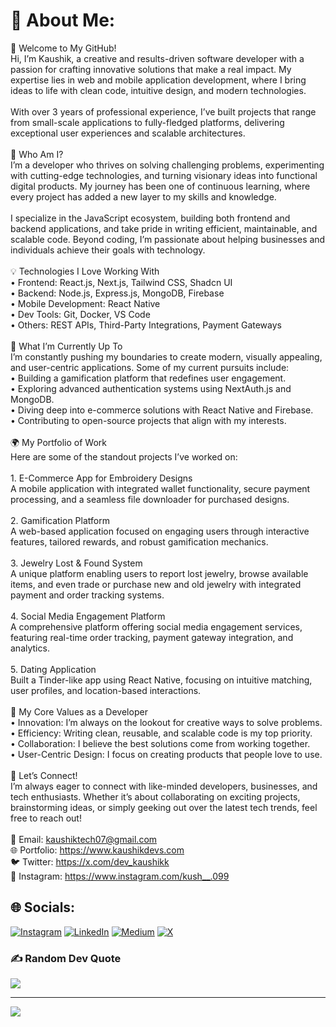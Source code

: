 # 💫 About Me:
🌟 Welcome to My GitHub!<br>Hi, I’m Kaushik, a creative and results-driven software developer with a passion for crafting innovative solutions that make a real impact. My expertise lies in web and mobile application development, where I bring ideas to life with clean code, intuitive design, and modern technologies.<br><br>With over 3 years of professional experience, I’ve built projects that range from small-scale applications to fully-fledged platforms, delivering exceptional user experiences and scalable architectures.<br><br>🎯 Who Am I?<br>I’m a developer who thrives on solving challenging problems, experimenting with cutting-edge technologies, and turning visionary ideas into functional digital products. My journey has been one of continuous learning, where every project has added a new layer to my skills and knowledge.<br><br>I specialize in the JavaScript ecosystem, building both frontend and backend applications, and take pride in writing efficient, maintainable, and scalable code. Beyond coding, I’m passionate about helping businesses and individuals achieve their goals with technology.<br><br>💡 Technologies I Love Working With<br>• Frontend: React.js, Next.js, Tailwind CSS, Shadcn UI<br>• Backend: Node.js, Express.js, MongoDB, Firebase<br>• Mobile Development: React Native<br>• Dev Tools: Git, Docker, VS Code<br>• Others: REST APIs, Third-Party Integrations, Payment Gateways<br><br>🚀 What I’m Currently Up To<br>I’m constantly pushing my boundaries to create modern, visually appealing, and user-centric applications. Some of my current pursuits include:<br>• Building a gamification platform that redefines user engagement.<br>• Exploring advanced authentication systems using NextAuth.js and MongoDB.<br>• Diving deep into e-commerce solutions with React Native and Firebase.<br>• Contributing to open-source projects that align with my interests.<br><br>🌍 My Portfolio of Work<br>Here are some of the standout projects I’ve worked on:<br><br>1. E-Commerce App for Embroidery Designs<br>A mobile application with integrated wallet functionality, secure payment processing, and a seamless file downloader for purchased designs.<br><br>2. Gamification Platform<br>A web-based application focused on engaging users through interactive features, tailored rewards, and robust gamification mechanics.<br><br>3. Jewelry Lost & Found System<br>A unique platform enabling users to report lost jewelry, browse available items, and even trade or purchase new and old jewelry with integrated payment and order tracking systems.<br><br>4. Social Media Engagement Platform<br>A comprehensive platform offering social media engagement services, featuring real-time order tracking, payment gateway integration, and analytics.<br><br>5. Dating Application<br>Built a Tinder-like app using React Native, focusing on intuitive matching, user profiles, and location-based interactions.<br><br>🌟 My Core Values as a Developer<br>• Innovation: I’m always on the lookout for creative ways to solve problems.<br>• Efficiency: Writing clean, reusable, and scalable code is my top priority.<br>• Collaboration: I believe the best solutions come from working together.<br>• User-Centric Design: I focus on creating products that people love to use.<br><br>🤝 Let’s Connect!<br>I’m always eager to connect with like-minded developers, businesses, and tech enthusiasts. Whether it’s about collaborating on exciting projects, brainstorming ideas, or simply geeking out over the latest tech trends, feel free to reach out!<br><br>📧 Email: kaushiktech07@gmail.com<br>🌐 Portfolio: https://www.kaushikdevs.com<br>🐦 Twitter: https://x.com/dev_kaushikk<br>📸 Instagram: https://www.instagram.com/kush__.099


## 🌐 Socials:
[![Instagram](https://img.shields.io/badge/Instagram-%23E4405F.svg?logo=Instagram&logoColor=white)](https://instagram.com/kush__.099) [![LinkedIn](https://img.shields.io/badge/LinkedIn-%230077B5.svg?logo=linkedin&logoColor=white)](https://linkedin.com/in/kaushik-hirpara-10b672240) [![Medium](https://img.shields.io/badge/Medium-12100E?logo=medium&logoColor=white)](https://medium.com/@@mcoder004) [![X](https://img.shields.io/badge/X-black.svg?logo=X&logoColor=white)](https://x.com/dev_kaushikk) 

### ✍️ Random Dev Quote
![](https://quotes-github-readme.vercel.app/api?type=horizontal&theme=radical)

---
[![](https://visitcount.itsvg.in/api?id=kaushikdevs&icon=0&color=0)](https://visitcount.itsvg.in)

<!-- Proudly created with GPRM ( https://gprm.itsvg.in ) -->
